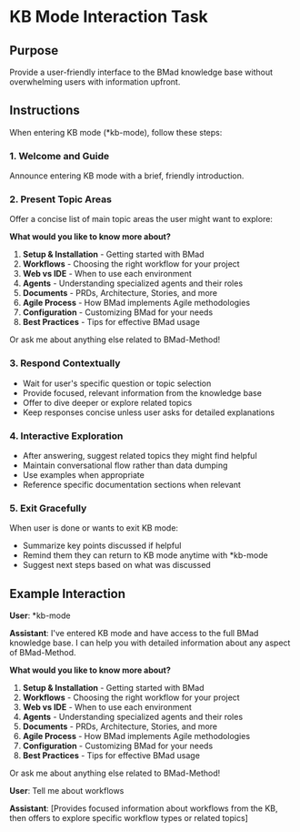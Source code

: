 <!-- Powered by XiaoMa™ Core -->

# KB Mode Interaction Task

## Purpose

Provide a user-friendly interface to the BMad knowledge base without overwhelming users with information upfront.

## Instructions

When entering KB mode (\*kb-mode), follow these steps:

### 1. Welcome and Guide

Announce entering KB mode with a brief, friendly introduction.

### 2. Present Topic Areas

Offer a concise list of main topic areas the user might want to explore:

**What would you like to know more about?**

1. **Setup & Installation** - Getting started with BMad
2. **Workflows** - Choosing the right workflow for your project
3. **Web vs IDE** - When to use each environment
4. **Agents** - Understanding specialized agents and their roles
5. **Documents** - PRDs, Architecture, Stories, and more
6. **Agile Process** - How BMad implements Agile methodologies
7. **Configuration** - Customizing BMad for your needs
8. **Best Practices** - Tips for effective BMad usage

Or ask me about anything else related to BMad-Method!

### 3. Respond Contextually

- Wait for user's specific question or topic selection
- Provide focused, relevant information from the knowledge base
- Offer to dive deeper or explore related topics
- Keep responses concise unless user asks for detailed explanations

### 4. Interactive Exploration

- After answering, suggest related topics they might find helpful
- Maintain conversational flow rather than data dumping
- Use examples when appropriate
- Reference specific documentation sections when relevant

### 5. Exit Gracefully

When user is done or wants to exit KB mode:

- Summarize key points discussed if helpful
- Remind them they can return to KB mode anytime with \*kb-mode
- Suggest next steps based on what was discussed

## Example Interaction

**User**: \*kb-mode

**Assistant**: I've entered KB mode and have access to the full BMad knowledge base. I can help you with detailed information about any aspect of BMad-Method.

**What would you like to know more about?**

1. **Setup & Installation** - Getting started with BMad
2. **Workflows** - Choosing the right workflow for your project
3. **Web vs IDE** - When to use each environment
4. **Agents** - Understanding specialized agents and their roles
5. **Documents** - PRDs, Architecture, Stories, and more
6. **Agile Process** - How BMad implements Agile methodologies
7. **Configuration** - Customizing BMad for your needs
8. **Best Practices** - Tips for effective BMad usage

Or ask me about anything else related to BMad-Method!

**User**: Tell me about workflows

**Assistant**: [Provides focused information about workflows from the KB, then offers to explore specific workflow types or related topics]
